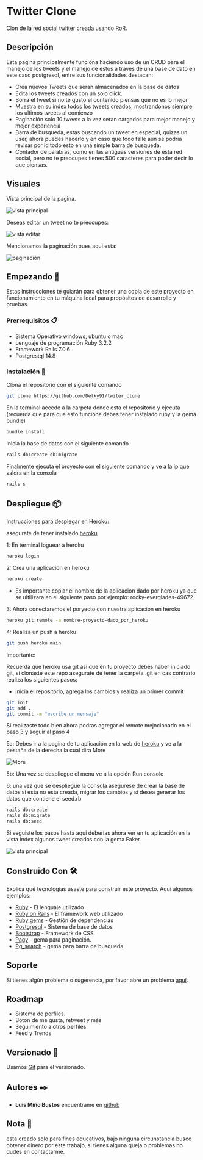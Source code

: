 # Twitter Clone

Clon de la red social twitter creada usando RoR.

## Descripción

Esta pagina principalmente funciona haciendo uso de un CRUD para el manejo de los tweets y el manejo de estos a traves de una base de dato en este caso postgresql, entre sus funcionalidades destacan:

- Crea nuevos Tweets que seran almacenados en la base de datos
- Edita los tweets creados con un solo click.
- Borra el tweet si no te gusto el contenido piensas que no es lo mejor
- Muestra en su index todos los tweets creados, mostrandonos siempre los ultimos tweets al comienzo
- Paginación solo 10 tweets a la vez seran cargados para mejor manejo y mejor experiencia
- Barra de busqueda, estas buscando un tweet en especial, quizas un user, ahora puedes hacerlo y en caso que todo falle aun se podria revisar por id todo esto en una simple barra de busqueda.
- Contador de palabras, como en las antiguas versiones de esta red social, pero no te preocupes tienes 500 caracteres para poder decir lo que piensas.

## Visuales

Vista principal de la pagina.

![vista principal](/public/index.png)

Deseas editar un tweet no te preocupes:

![vista editar](/public/index.png)

Mencionamos la paginación pues aqui esta:

![paginación](/public/pagination.png)

## Empezando 🚀

Estas instrucciones te guiarán para obtener una copia de este proyecto en funcionamiento en tu máquina local para propósitos de desarrollo y pruebas.

### Prerrequisitos 📋

- Sistema Operativo windows, ubuntu o mac
- Lenguaje de programación Ruby 3.2.2
- Framework Rails 7.0.6
- Postgrestql 14.8

### Instalación 🔧

Clona el repositorio con el siguiente comando

```bash
git clone https://github.com/Delky91/twiter_clone
```

En la terminal accede a la carpeta donde esta el repositorio y ejecuta
(recuerda que para que esto funcione debes tener instalado ruby y la gema bundle)

```bash
bundle install
```

Inicia la base de datos con el siguiente comando

```bash
rails db:create db:migrate
```

Finalmente ejecuta el proyecto con el siguiente comando y ve a la ip que saldra en la consola

```bash
rails s
```

## Despliegue 📦

Instrucciones para desplegar en Heroku:

asegurate de tener instalado [heroku](https://devcenter.heroku.com/articles/heroku-cli#install-the-heroku-cli)

1: En terminal loguear a heroku

```bash
heroku login
```

2: Crea una aplicación en heroku

```bash
heroku create
```

- Es importante copiar el nombre de la aplicacion dado por heroku ya que se ultilizara en el siguiente paso por ejemplo: rocky-everglades-49672

3: Ahora conectaremos el poryecto con nuestra aplicación en heroku

```bash
heroku git:remote -a nombre-proyecto-dado_por_heroku
```

4: Realiza un push a heroku

```bash
git push heroku main
```

Importante:

Recuerda que heroku usa git asi que en tu proyecto debes haber iniciado git, si clonaste este repo asegurate de tener la carpeta .git en cas contrario realiza los siguientes pasos:

- inicia el repositorio, agrega los cambios y realiza un primer commit

```bash
git init
git add .
git commit -m "escribe un mensaje"
```

Si realizaste todo bien ahora podras agregar el remote mejncionado en el paso 3 y seguir al paso 4

5a: Debes ir a la pagina de tu aplicación en la web de [heroku](https://id.heroku.com/login) y ve a la pestaña de la derecha la cual dira More

![More](/public/heroku.png)

5b: Una vez se despliegue el menu ve a la opción Run console

6: una vez que se despliegue la consola asegurese de crear la base de datos si esta no esta creada, migrar los cambios y si desea generar los datos que contiene el seed.rb

```bash
rails db:create
rails db:migrate
rails db:seed
```

Si seguiste los pasos hasta aqui deberias ahora ver en tu aplicación en la vista index algunos tweet creados con la gema Faker.

![vista principal](/public/index.png)

## Construido Con 🛠️

Explica qué tecnologías usaste para construir este proyecto. Aquí algunos ejemplos:

- [Ruby](https://www.ruby-lang.org/es/) - El lenguaje utilizado
- [Ruby on Rails](https://rubyonrails.org) - El framework web utilizado
- [Ruby gems](https://rubygems.org) - Gestión de dependencias
- [Postgresql](https://www.postgresql.org) - Sistema de base de datos
- [Bootstrap](https://getbootstrap.com/) - Framework de CSS
- [Pagy](https://ddnexus.github.io/pagy/) - gema para paginación.
- [Pg_search](https://github.com/Casecommons/pg_search) - gema para barra de busqueda

## Soporte

Si tienes algún problema o sugerencia, por favor abre un problema [aquí](https://github.com/Delky91/twiter_clone/issues).

## Roadmap

- Sistema de perfiles.
- Boton de me gusta, retweet y más
- Seguimiento a otros perfiles.
- Feed y Trends

## Versionado 📌

Usamos [Git](https://git-scm.com) para el versionado.

## Autores ✒️

- **Luis Miño Bustos** encuentrame en [github](https://github.com/Delky91)

## Nota 📝

esta creado solo para fines educativos, bajo ninguna circunstancia busco obtener dinero por este trabajo, si tienes alguna queja o problemas no dudes en contactarme.

